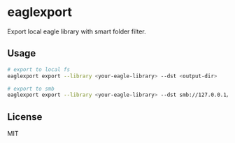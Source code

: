 # eaglexport

Export local eagle library with smart folder filter.

## Usage

```bash
# export to local fs
eaglexport export --library <your-eagle-library> --dst <output-dir>

# export to smb
eaglexport export --library <your-eagle-library> --dst smb://127.0.0.1/share0/tmp --smb-user foo --smb-password bar
```

## License

MIT
